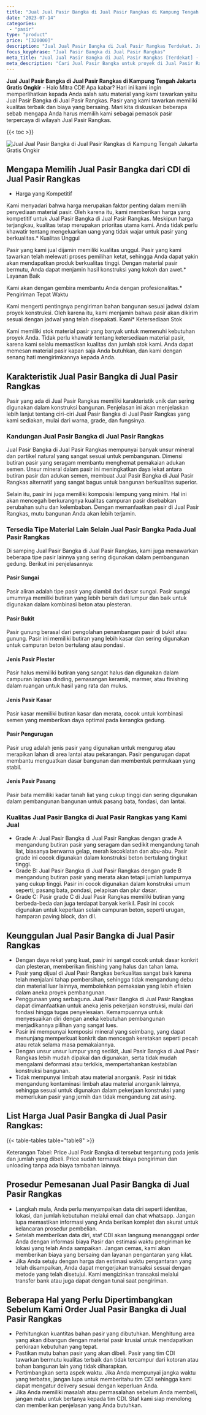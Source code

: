 ```yaml
---
title: "Jual Jual Pasir Bangka di Jual Pasir Rangkas di Kampung Tengah Jakarta Gratis Ongkir"
date: "2023-07-14"
categories:
 - "pasir"
type: "product"
price: "[320000]"
description: "Jual Jual Pasir Bangka di Jual Pasir Rangkas Terdekat. Jual Pasir Bangka ini sering dipakai dalam proyek konstruksi sebagai material adukan yang terpilih dan halus. Hubungi kami untuk informasi lebih lanjut."
focus_keyphrase: "Jual Pasir Bangka di Jual Pasir Rangkas"
meta_title: "Jual Jual Pasir Bangka di Jual Pasir Rangkas [Terdekat] - CDI"
meta_description: "Cari Jual Pasir Bangka untuk proyek di Jual Pasir Rangkas? Kami menawarkan Jual Pasir Bangka berkualitas untuk material adukan. Segera dapatkan penawaran terbaik."
---
```


**Jual Jual Pasir Bangka di Jual Pasir Rangkas di Kampung Tengah Jakarta Gratis Ongkir** - Halo Mitra CDI! Apa kabar? Hari ini kami ingin memperlihatkan kepada Anda salah satu material yang kami tawarkan yaitu Jual Pasir Bangka di Jual Pasir Rangkas. Pasir yang kami tawarkan memiliki kualitas terbaik dan biaya yang bersaing. Mari kita diskusikan beberapa sebab mengapa Anda harus memilih kami sebagai pemasok pasir terpercaya di wilayah Jual Pasir Rangkas.

{{< toc >}}

![Jual Jual Pasir Bangka di Jual Pasir Rangkas di Kampung Tengah Jakarta Gratis Ongkir](/images/pasir/pasir-bangunan-11.jpg)

## Mengapa Memilih Jual Pasir Bangka dari CDI di Jual Pasir Rangkas

*   Harga yang Kompetitif

Kami menyadari bahwa harga merupakan faktor penting dalam memilih penyediaan material pasir. Oleh karena itu, kami memberikan harga yang kompetitif untuk Jual Pasir Bangka di Jual Pasir Rangkas. Meskipun harga terjangkau, kualitas tetap merupakan prioritas utama kami. Anda tidak perlu khawatir tentang mengeluarkan uang yang tidak wajar untuk pasir yang berkualitas.*   Kualitas Unggul

Pasir yang kami jual dijamin memiliki kualitas unggul. Pasir yang kami tawarkan telah melewati proses pemilihan ketat, sehingga Anda dapat yakin akan mendapatkan produk berkualitas tinggi. Dengan material pasir bermutu, Anda dapat menjamin hasil konstruksi yang kokoh dan awet.*   Layanan Baik

Kami akan dengan gembira membantu Anda dengan profesionalitas.*   Pengiriman Tepat Waktu

Kami mengerti pentingnya pengiriman bahan bangunan sesuai jadwal dalam proyek konstruksi. Oleh karena itu, kami menjamin bahwa pasir akan dikirim sesuai dengan jadwal yang telah disepakati. Kami*   Ketersediaan Stok

Kami memiliki stok material pasir yang banyak untuk memenuhi kebutuhan proyek Anda. Tidak perlu khawatir tentang ketersediaan material pasir, karena kami selalu memastikan kualitas dan jumlah stok kami. Anda dapat memesan material pasir kapan saja Anda butuhkan, dan kami dengan senang hati mengirimkannya kepada Anda. 

## Karakteristik Jual Pasir Bangka di Jual Pasir Rangkas

Pasir yang ada di Jual Pasir Rangkas memiliki karakteristik unik dan sering digunakan dalam konstruksi bangunan. Penjelasan ini akan menjelaskan lebih lanjut tentang ciri-ciri Jual Pasir Bangka di Jual Pasir Rangkas yang kami sediakan, mulai dari warna, grade, dan fungsinya.

### Kandungan Jual Pasir Bangka di Jual Pasir Rangkas

Jual Pasir Bangka di Jual Pasir Rangkas mempunyai banyak unsur mineral dan partikel natural yang sangat sesuai untuk pembangunan. Dimensi butiran pasir yang seragam membantu menghemat pemakaian adukan semen. Unsur mineral dalam pasir ini meningkatkan daya lekat antara butiran pasir dan adukan semen, membuat Jual Pasir Bangka di Jual Pasir Rangkas alternatif yang sangat bagus untuk bangunan berkualitas superior.

Selain itu, pasir ini juga memiliki komposisi lempung yang minim. Hal ini akan mencegah berkurangnya kualitas campuran pasir disebabkan perubahan suhu dan kelembaban. Dengan memanfaatkan pasir di Jual Pasir Rangkas, mutu bangunan Anda akan lebih terjamin.

### Tersedia Tipe Material Lain Selain Jual Pasir Bangka Pada Jual Pasir Rangkas

Di samping Jual Pasir Bangka di Jual Pasir Rangkas, kami juga menawarkan beberapa tipe pasir lainnya yang sering digunakan dalam pembangunan gedung. Berikut ini penjelasannya:

#### Pasir Sungai

Pasir aliran adalah tipe pasir yang diambil dari dasar sungai. Pasir sungai umumnya memiliki butiran yang lebih bersih dari lumpur dan baik untuk digunakan dalam kombinasi beton atau plesteran.

#### Pasir Bukit

Pasir gunung berasal dari pengolahan penambangan pasir di bukit atau gunung. Pasir ini memiliki butiran yang lebih kasar dan sering digunakan untuk campuran beton bertulang atau pondasi.

#### Jenis Pasir Plester

Pasir halus memiliki butiran yang sangat halus dan digunakan dalam campuran lapisan dinding, pemasangan keramik, marmer, atau finishing dalam ruangan untuk hasil yang rata dan mulus.

#### Jenis Pasir Kasar

Pasir kasar memiliki butiran kasar dan merata, cocok untuk kombinasi semen yang memberikan daya optimal pada kerangka gedung.

#### Pasir Pengurugan

Pasir urug adalah jenis pasir yang digunakan untuk mengurug atau merapikan lahan di area lantai atau pekarangan. Pasir pengurugan dapat membantu menguatkan dasar bangunan dan membentuk permukaan yang stabil.

#### Jenis Pasir Pasang

Pasir bata memiliki kadar tanah liat yang cukup tinggi dan sering digunakan dalam pembangunan bangunan untuk pasang bata, fondasi, dan lantai.

### Kualitas Jual Pasir Bangka di Jual Pasir Rangkas yang Kami Jual

*   Grade A: Jual Pasir Bangka di Jual Pasir Rangkas dengan grade A mengandung butiran pasir yang seragam dan sedikit mengandung tanah liat, biasanya berwarna gelap, merah kecoklatan dan abu-abu. Pasir grade ini cocok digunakan dalam konstruksi beton bertulang tingkat tinggi.
*   Grade B: Jual Pasir Bangka di Jual Pasir Rangkas dengan grade B mengandung butiran pasir yang merata akan tetapi jumlah lumpurnya yang cukup tinggi. Pasir ini cocok digunakan dalam konstruksi umum seperti; pasang bata, pondasi, pelapisan dan plur dasar.
*   Grade C: Pasir grade C di Jual Pasir Rangkas memiliki butiran yang berbeda-beda dan juga terdapat banyak kerikil. Pasir ini cocok digunakan untuk keperluan selain campuran beton, seperti urugan, hamparan paving block, dan dll.

## Keunggulan Jual Pasir Bangka di Jual Pasir Rangkas

*   Dengan daya rekat yang kuat, pasir ini sangat cocok untuk dasar konkrit dan plesteran, memberikan finishing yang halus dan tahan lama.
*   Pasir yang dijual di Jual Pasir Rangkas berkualitas sangat baik karena telah menjalani tahap pembersihan, sehingga tidak mengandung debu dan material luar lainnya, membolehkan pemakaian yang lebih efisien dalam aneka proyek pembangunan.
*   Penggunaan yang serbaguna. Jual Pasir Bangka di Jual Pasir Rangkas dapat dimanfaatkan untuk aneka jenis pekerjaan konstruksi, mulai dari fondasi hingga tugas penyelesaian. Kemampuannya untuk menyesuaikan diri dengan aneka kebutuhan pembangunan menjadikannya pilihan yang sangat lues.
*   Pasir ini mempunyai komposisi mineral yang seimbang, yang dapat menunjang memperkuat konkrit dan mencegah keretakan seperti pecah atau retak selama masa pemakaiannya.
*   Dengan unsur unsur lumpur yang sedikit, Jual Pasir Bangka di Jual Pasir Rangkas lebih mudah dipakai dan digunakan, serta tidak mudah mengalami deformasi atau terkikis, mempertahankan kestabilan konstruksi bangunan.
*   Tidak mempunyai limbah atau material anorganik. Pasir ini tidak mengandung kontaminasi limbah atau material anorganik lainnya, sehingga sesuai untuk digunakan dalam pekerjaan konstruksi yang memerlukan pasir yang jernih dan tidak mengandung zat asing.

## List Harga Jual Pasir Bangka di Jual Pasir Rangkas:

{{< table-tables table="table8" >}}

Keterangan Tabel: Price Jual Pasir Bangka di tersebut tergantung pada jenis dan jumlah yang dibeli. Price sudah termasuk biaya pengiriman dan unloading tanpa ada biaya tambahan lainnya.

## Prosedur Pemesanan Jual Pasir Bangka di Jual Pasir Rangkas

*   Langkah mula, Anda perlu menyampaikan data diri seperti identitas, lokasi, dan jumlah kebutuhan melalui email dan chat whatsapp. Jangan lupa memastikan informasi yang Anda berikan komplet dan akurat untuk kelancaran prosedur pembelian.
*   Setelah memberikan data diri, staf CDI akan langsung menanggapi order Anda dengan informasi biaya Pasir dan estimasi waktu pengiriman ke lokasi yang telah Anda sampaikan. Jangan cemas, kami akan memberikan biaya yang bersaing dan layanan pengantaran yang kilat.
*   Jika Anda setuju dengan harga dan estimasi waktu pengantaran yang telah disampaikan, Anda dapat mengerjakan transaksi sesuai dengan metode yang telah disetujui. Kami mengizinkan transaksi melalui transfer bank atau juga dapat dengan tunai saat pengiriman.

## Beberapa Hal yang Perlu Dipertimbangkan Sebelum Kami Order Jual Pasir Bangka di Jual Pasir Rangkas

*   Perhitungkan kuantitas bahan pasir yang dibutuhkan. Menghitung area yang akan dibangun dengan material pasir krusial untuk mendapatkan perkiraan kebutuhan yang tepat.
*   Pastikan mutu bahan pasir yang akan dibeli. Pasir yang tim CDI tawarkan bermutu kualitas terbaik dan tidak tercampur dari kotoran atau bahan bangunan lain yang tidak diharapkan.
*   Pertimbangkan serta aspek waktu. Jika Anda mempunyai jangka waktu yang terbatas, jangan lupa untuk memberitahu tim CDI sehingga kami dapat mengatur delivery sesuai dengan keperluan Anda.
*   Jika Anda memiliki masalah atau permasalahan sebelum Anda membeli, jangan malu untuk bertanya kepada tim CDI. Staf kami siap menolong dan memberikan penjelasan yang Anda butuhkan.